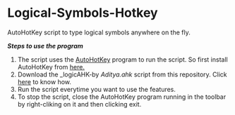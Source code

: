 # Logical-Symbols-Hotkey
 AutoHotKey script to type logical symbols anywhere on the fly.
 
 ***Steps to use the program***
 1. The script uses the [AutoHotKey](https://www.autohotkey.com/) program to run the script. So first install AutoHotKey from [here.](https://www.autohotkey.com/)
 2. Download the _logicAHK-by _Aditya.ahk_ script from this repository. Click [here](https://www.wikihow.com/Download-a-File-from-GitHub) to know how.
 3. Run the script everytime you want to use the features.
 4. To stop the script, close the AutoHotKey program running in the toolbar by right-cliking on it and then clicking exit.
 
 